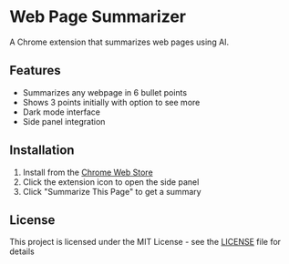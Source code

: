 # Web Page Summarizer

A Chrome extension that summarizes web pages using AI.

## Features
- Summarizes any webpage in 6 bullet points
- Shows 3 points initially with option to see more
- Dark mode interface
- Side panel integration

## Installation
1. Install from the [Chrome Web Store](your_store_link_here)
2. Click the extension icon to open the side panel
3. Click "Summarize This Page" to get a summary

## License
This project is licensed under the MIT License - see the [LICENSE](LICENSE) file for details 